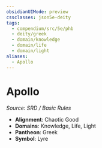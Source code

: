 ```yaml
---
obsidianUIMode: preview
cssclasses: json5e-deity
tags:
  - compendium/src/5e/phb
  - deity/greek
  - domain/knowledge
  - domain/life
  - domain/light
aliases:
  - Apollo
---
```

# Apollo
*Source: SRD / Basic Rules* 

- **Alignment**: Chaotic Good
- **Domains**: Knowledge, Life, Light
- **Pantheon**: Greek
- **Symbol**: Lyre